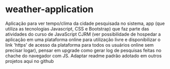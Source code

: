 # weather-application
Aplicação para ver tempo/clima da cidade pesquisada no sistema, app (que utiliza as tecnologias Javascript, CSS e Bootstrap) que faz parte das atividades do curso de JavaScript CJRM (ver possibilidade de hospedar a aplicação em uma plataforma online para utilização livre e disponibilizar o link 'https' de acesso da plataforma para todos os usuários online sem precisar logar), pensar em upgrade como gerar log de pesquisas feitas no chache do navegador com JS. Adaptar readme padrão adotado em outros projetos aqui no github
